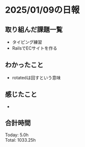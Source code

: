 # 2025/01/09の日報
## 取り組んだ課題一覧
* タイピング練習
*  RailsでECサイトを作る
## わかったこと
* rotatedは回すという意味                     
## 感じたこと
* 
## 合計時間 
Today: 5.0h<br>
Total: 1033.25h
